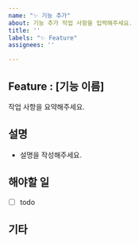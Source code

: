 ```yaml
---
name: "✨ 기능 추가"
about: 기능 추가 작업 사항을 입력해주세요.
title: ''
labels: "✨ Feature"
assignees: ''

---
```


## Feature : [기능 이름]
작업 사항을 요약해주세요.

## 설명
- 설명을 작성해주세요.

## 해야할 일
- [ ] todo

## 기타
